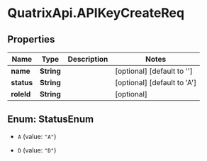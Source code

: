 # QuatrixApi.APIKeyCreateReq

## Properties
Name | Type | Description | Notes
------------ | ------------- | ------------- | -------------
**name** | **String** |  | [optional] [default to &#39;&#39;]
**status** | **String** |  | [optional] [default to &#39;A&#39;]
**roleId** | **String** |  | [optional] 


<a name="StatusEnum"></a>
## Enum: StatusEnum


* `A` (value: `"A"`)

* `D` (value: `"D"`)





